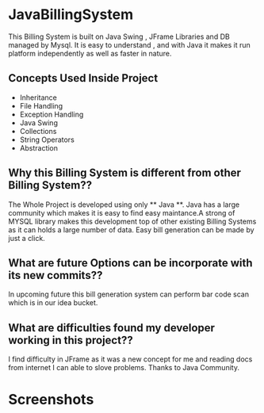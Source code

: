 # JavaBillingSystem
This Billing System is built on Java Swing , JFrame Libraries and DB managed by Mysql. It is easy to understand , and with Java it makes it run platform independently as well as faster in nature.

## Concepts Used Inside Project
- Inheritance
- File Handling
- Exception Handling
- Java Swing
- Collections
- String Operators
- Abstraction

## Why this Billing System is different from other Billing System??
The Whole Project is developed using only ** Java **. Java has a large community which makes it is easy to find easy maintance.A strong of MYSQL library makes this development top of other existing Billing Systems as it can holds a large number of data. Easy bill generation can be made by just a click.

## What are future Options can be incorporate with its new commits??
In upcoming future this bill generation system can perform bar code scan which is in our idea bucket.

## What are difficulties found my developer working in this project??
I find difficulty in JFrame as it was a new concept for me and reading docs from internet I can able to slove problems. Thanks to Java Community.

# Screenshots

